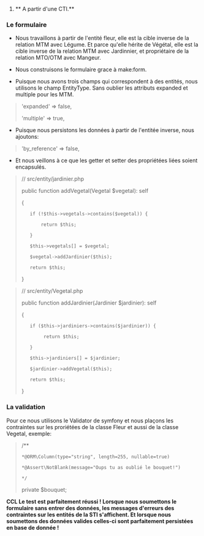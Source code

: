 1. ** A partir d'une CTI.**

### Le formulaire

- Nous travaillons à partir de l'entité fleur,  elle est la cible inverse de la relation MTM avec Légume. Et parce qu'elle hérite de Végétal, elle est la cible inverse de la relation MTM avec Jardinnier, et propriétaire de la relation MTO/OTM avec Mangeur.

- Nous construisons le formulaire grace à make:form.

- Puisque nous avons trois champs qui correspondent à des entités, nous utilisons le champ EntityType. Sans oublier les attributs expanded et multiple pour les MTM.

>   'expanded'  => false,
>   
>   'multiple'  => true,


- Puisque nous persistons les données à partir de l'entitée inverse, nous ajoutons:

>   'by_reference' => false,

- Et nous veillons à ce que les getter et setter des propriétées liées soient encapsulés.

>    // src/entity/jardinier.php
>    
>    public function addVegetal(Vegetal $vegetal): self
>    
>    {
>    
>        if (!$this->vegetals->contains($vegetal)) {
>        
>            return $this;
>            
>        }
>        
>        $this->vegetals[] = $vegetal;
>        
>        $vegetal->addJardinier($this);
>        
>        return $this;
>        
>    }

>    // src/entity/Vegetal.php
>    
>    public function addJardinier(Jardinier $jardinier): self
>    
>    {
>    
>        if ($this->jardiniers->contains($jardinier)) {
>        
>             return $this; 
>             
>        }
>
>        $this->jardiniers[] = $jardinier;
>        
>        $jardinier->addVegetal($this);
>
>        return $this;
>        
>    }

### La validation 

Pour ce nous utilisons le Validator de symfony et nous plaçons les contraintes sur les proriétées de la classe Fleur et aussi de la classe Vegetal, exemple:

>    /**
>    
>     *@ORM\Column(type="string", length=255, nullable=true)
>     
>     *@Assert\NotBlank(message="Oups tu as oublié le bouquet!")
>     
>     */
>    private $bouquet;

**CCL Le test est parfaitement réussi ! Lorsque nous soumettons le formulaire sans entrer des données, les messages d'erreurs des contraintes sur les entités de la STI s'affichent. Et lorsque nous soumettons des données valides celles-ci sont parfaitement persistées en base de donnée !**
